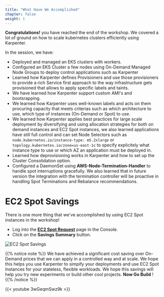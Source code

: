 ```yaml
---
title: "What Have We Accomplished"
chapter: false
weight: 1
---
```


**Congratulations!** you have reached the end of the workshop. We covered a lot of ground on how to scale kubernetes clusters efficiently using Karpenter.

In the session, we have:

- Deployed and managed an EKS clusters with workers.
- Configured an EKS Cluster a few nodes using On-Demand Managed Node Groups to deploy control applications such as Karpenter
- Learned how Karpenter defines Provisioners and use those provisioners to provide a rich Service first approach to the way infrastructure gets provisioned that allows to apply specific labels and taints.
- We have learned how Karpenter support custom AMI's and bootsrapping.
- We learned how Karpenter uses well-known labels and acts on them procuring capacity that meets criterias such as which architecture to use, which type of instances (On-Demand or Spot) to use.
- We learned how Karpenter applies best practices for large scale deployment by diversifying and using allocation strategies for both on demand instances and EC2 Spot instances, we also learned applications have still full control and can set Node Selectors such as `node.kubernetes.io/instance-type: m5.2xlarge` or `topology.kubernetes.io/zone=us-east-1c` to specify explicitely what instance type to use or which AZ an application must be deployed in.
- Learned how deprovisioning works in Karpenter and how to set up the Cluster Consolidation option.
- Configured a DaemonSet using **AWS-Node-Termination-Handler** to handle spot interruptions gracefully. We also learned that in future version the integration with the termination controller will be proactive in handling Spot Terminations and Rebalance recommendations.
 
# EC2 Spot Savings 

There is one more thing that we've accomplished by using EC2 Spot instances in the workshop!

  * Log into the **[EC2 Spot Request](https://console.aws.amazon.com/ec2sp/v1/spot/home)** page in the Console.
  * Click on the **Savings Summary** button.

![EC2 Spot Savings](/images/spot_savings_summary.png)

{{% notice note %}}
We have achieved a significant cost saving over On-Demand prices that we can apply in a controlled way and at scale. We hope this helps you use Karpenter to simpify your deployments and use EC2 Spot Instances for your stateless, flexible workloads. We hope this savings will help you try new experiments or build other cool projects. **Now Go Build** !
{{% /notice %}}

{{< youtube 3wGeqmSwz9k >}}